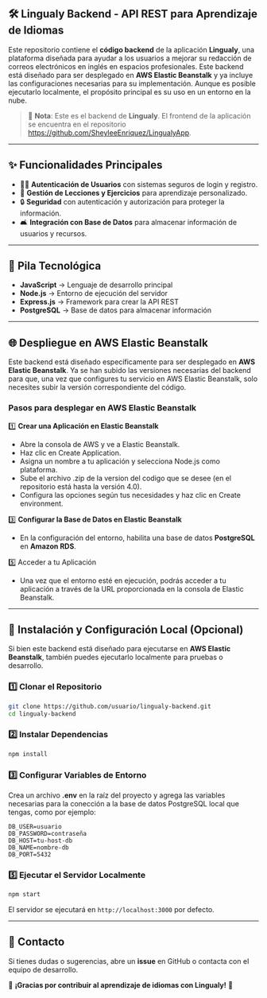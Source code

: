 ## 🛠 Lingualy Backend - API REST para Aprendizaje de Idiomas  

Este repositorio contiene el **código backend** de la aplicación **Lingualy**, una plataforma diseñada para ayudar a los usuarios a mejorar su redacción de correos electrónicos en inglés en espacios profesionales. Este backend está diseñado para ser desplegado en **AWS Elastic Beanstalk** y ya incluye las configuraciones necesarias para su implementación. Aunque es posible ejecutarlo localmente, el propósito principal es su uso en un entorno en la nube.  

> 📢 **Nota**: Este es el backend de **Lingualy**. El frontend de la aplicación se encuentra en el repositorio https://github.com/SheyleeEnriquez/LingualyApp.

---

## ✨ **Funcionalidades Principales**  

- 👨‍🏫 **Autenticación de Usuarios** con sistemas seguros de login y registro.  
- 📅 **Gestión de Lecciones y Ejercicios** para aprendizaje personalizado.  
- 🔒 **Seguridad** con autenticación y autorización para proteger la información.  
- 🛋️ **Integración con Base de Datos** para almacenar información de usuarios y recursos.  

---

## 🔧 **Pila Tecnológica**  

- **JavaScript** → Lenguaje de desarrollo principal  
- **Node.js** → Entorno de ejecución del servidor  
- **Express.js** → Framework para crear la API REST  
- **PostgreSQL** → Base de datos para almacenar información  

---

## 🌐 **Despliegue en AWS Elastic Beanstalk**  

Este backend está diseñado específicamente para ser desplegado en **AWS Elastic Beanstalk**. Ya se han subido las versiones necesarias del backend para que, una vez que configures tu servicio en AWS Elastic Beanstalk, solo necesites subir la versión correspondiente del código.  

### **Pasos para desplegar en AWS Elastic Beanstalk**  

1️⃣ **Crear una Aplicación en Elastic Beanstalk**  
   - Abre la consola de AWS y ve a Elastic Beanstalk.
   - Haz clic en Create Application.
   - Asigna un nombre a tu aplicación y selecciona Node.js como plataforma.
   - Sube el archivo .zip de la version del codigo que se desee (en el repositorio está hasta la versión 4.0).
   - Configura las opciones según tus necesidades y haz clic en Create environment. 

3️⃣ **Configurar la Base de Datos en Elastic Beanstalk**  
   - En la configuración del entorno, habilita una base de datos **PostgreSQL** en **Amazon RDS**.   

5️⃣ Acceder a tu Aplicación
   - Una vez que el entorno esté en ejecución, podrás acceder a tu aplicación a través de la URL proporcionada en la consola de Elastic Beanstalk.

---

## 🚀 **Instalación y Configuración Local (Opcional)**  

Si bien este backend está diseñado para ejecutarse en **AWS Elastic Beanstalk**, también puedes ejecutarlo localmente para pruebas o desarrollo.

### 1️⃣ **Clonar el Repositorio**  
```sh
git clone https://github.com/usuario/lingualy-backend.git
cd lingualy-backend
```

### 2️⃣ **Instalar Dependencias**  
```sh
npm install
```

### 3️⃣ **Configurar Variables de Entorno**  
Crea un archivo **.env** en la raíz del proyecto y agrega las variables necesarias para la conección a la base de datos PostgreSQL local que tengas, como por ejemplo:  
```env
DB_USER=usuario
DB_PASSWORD=contraseña
DB_HOST=tu-host-db
DB_NAME=nombre-db
DB_PORT=5432
```

### 5️⃣ **Ejecutar el Servidor Localmente**  
```sh
npm start
```

El servidor se ejecutará en `http://localhost:3000` por defecto.  

---


## 💌 **Contacto**  

Si tienes dudas o sugerencias, abre un **issue** en GitHub o contacta con el equipo de desarrollo.  

📌 **¡Gracias por contribuir al aprendizaje de idiomas con Lingualy!** 🚀  

